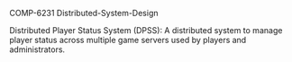 COMP-6231 Distributed-System-Design

 Distributed Player Status System (DPSS): A distributed system to manage player status across multiple game servers used by players and administrators. 
